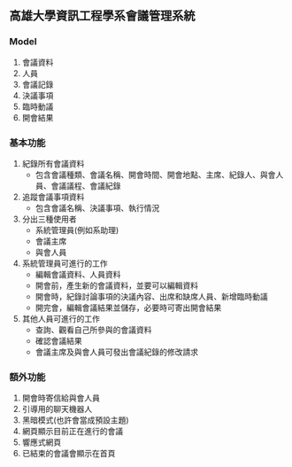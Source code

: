 ## 高雄大學資訊工程學系會議管理系統

### Model
1. 會議資料
2. 人員
3. 會議記錄
4. 決議事項
5. 臨時動議
6. 開會結果

### 基本功能
1. 紀錄所有會議資料
    - 包含會議種類、會議名稱、開會時間、開會地點、主席、紀錄人、與會人員、會議議程、會議紀錄
2. 追蹤會議事項資料
    - 包含會議名稱、決議事項、執行情況
3. 分出三種使用者
    - 系統管理員(例如系助理)
    - 會議主席
    - 與會人員
4. 系統管理員可進行的工作
    - 編輯會議資料、人員資料
    - 開會前，產生新的會議資料，並要可以編輯資料
    - 開會時，紀錄討論事項的決議內容、出席和缺席人員、新增臨時動議
    - 開完會，編輯會議結果並儲存，必要時可寄出開會結果
5. 其他人員可進行的工作
    - 查詢、觀看自己所參與的會議資料
    - 確認會議結果
    - 會議主席及與會人員可發出會議紀錄的修改請求

### 額外功能
1. 開會時寄信給與會人員
2. 引導用的聊天機器人
3. 黑暗模式(也許會當成預設主題)
4. 網頁顯示目前正在進行的會議
5. 響應式網頁
6. 已結束的會議會顯示在首頁

